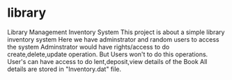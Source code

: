 # library
Library Management Inventory System
This project is about a simple library inventory system
Here we have adminstrator and random users to access the system
Adminstrator would have rights/access to do create,delete,update operation. But Users won't to do this operations.
User's can have access to do lent,deposit,view details of the Book
All details are stored in "Inventory.dat" file.


